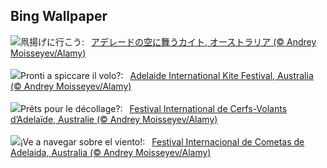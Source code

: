 ## Bing Wallpaper
![](https://www.bing.com/th?id=OHR.KiteDay_JA-JP0702244220_UHD.jpg&w=1000)凧揚げに行こう:&nbsp;&ensp;[アデレードの空に舞うカイト, オーストラリア (© Andrey Moisseyev/Alamy)](https://www.bing.com/th?id=OHR.KiteDay_JA-JP0702244220_UHD.jpg)
<br><br/>
![](https://www.bing.com/th?id=OHR.KiteDay_IT-IT3478773106_UHD.jpg&w=1000)Pronti a spiccare il volo?:&nbsp;&ensp;[Adelaide International Kite Festival, Australia (© Andrey Moisseyev/Alamy)](https://www.bing.com/th?id=OHR.KiteDay_IT-IT3478773106_UHD.jpg)
<br><br/>
![](https://www.bing.com/th?id=OHR.KiteDay_FR-FR4632887565_UHD.jpg&w=1000)Prêts pour le décollage?:&nbsp;&ensp;[Festival International de Cerfs-Volants d’Adelaïde, Australie (© Andrey Moisseyev/Alamy)](https://www.bing.com/th?id=OHR.KiteDay_FR-FR4632887565_UHD.jpg)
<br><br/>
![](https://www.bing.com/th?id=OHR.KiteDay_ES-ES5567025147_UHD.jpg&w=1000)¡Ve a navegar sobre el viento!:&nbsp;&ensp;[Festival Internacional de Cometas de Adelaida, Australia (© Andrey Moisseyev/Alamy)](https://www.bing.com/th?id=OHR.KiteDay_ES-ES5567025147_UHD.jpg)
<br><br/>
